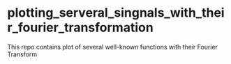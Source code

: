 # plotting_serveral_singnals_with_their_fourier_transformation
This repo contains plot of several well-known functions with their Fourier Transform  
